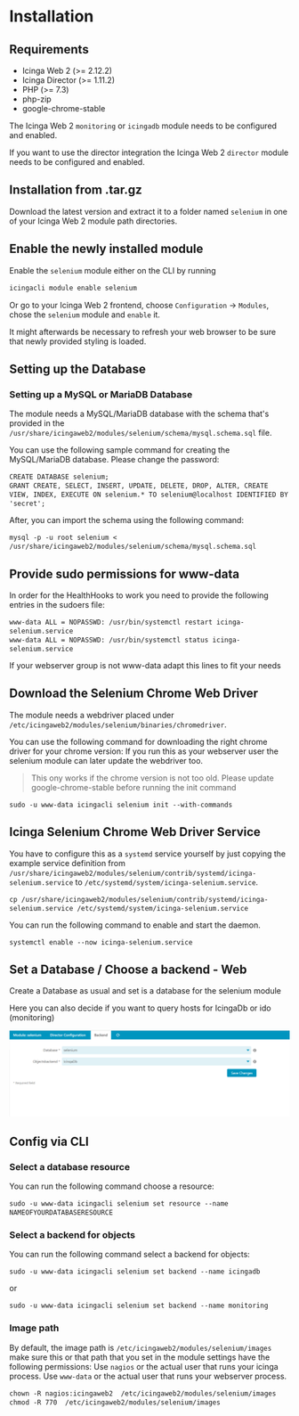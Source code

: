 # Installation <a id="module-selenium-installation"></a>

## Requirements <a id="module-selenium-installation-requirements"></a>

* Icinga Web 2 (&gt;= 2.12.2)
* Icinga Director (&gt;= 1.11.2)
* PHP (&gt;= 7.3)
* php-zip
* google-chrome-stable

The Icinga Web 2 `monitoring` or `icingadb` module needs to be configured and enabled.


If you want to use the director integration the Icinga Web 2 `director` module needs to be configured and enabled.

## Installation from .tar.gz <a id="module-selenium-installation-manual"></a>

Download the latest version and extract it to a folder named `selenium`
in one of your Icinga Web 2 module path directories.

## Enable the newly installed module <a id="module-selenium-installation-enable"></a>

Enable the `selenium` module either on the CLI by running

```sh
icingacli module enable selenium
```

Or go to your Icinga Web 2 frontend, choose `Configuration` -&gt; `Modules`, chose the `selenium` module and `enable` it.

It might afterwards be necessary to refresh your web browser to be sure that
newly provided styling is loaded.

## Setting up the Database

### Setting up a MySQL or MariaDB Database

The module needs a MySQL/MariaDB database with the schema that's provided in the `/usr/share/icingaweb2/modules/selenium/schema/mysql.schema.sql` file.

You can use the following sample command for creating the MySQL/MariaDB database. Please change the password:

```
CREATE DATABASE selenium;
GRANT CREATE, SELECT, INSERT, UPDATE, DELETE, DROP, ALTER, CREATE VIEW, INDEX, EXECUTE ON selenium.* TO selenium@localhost IDENTIFIED BY 'secret';
```

After, you can import the schema using the following command:

```
mysql -p -u root selenium < /usr/share/icingaweb2/modules/selenium/schema/mysql.schema.sql
```

## Provide sudo permissions for www-data

In order for the HealthHooks to work you need to provide the following entries in the sudoers file:

```
www-data ALL = NOPASSWD: /usr/bin/systemctl restart icinga-selenium.service
www-data ALL = NOPASSWD: /usr/bin/systemctl status icinga-selenium.service
```
If your webserver group is not www-data adapt this lines to fit your needs

## Download the Selenium Chrome Web Driver

The module needs a webdriver placed under `/etc/icingaweb2/modules/selenium/binaries/chromedriver`.

You can use the following command for downloading the right chrome driver for your chrome version:
If you run this as your webserver user the selenium module can later update the webdriver too.
> This ony works if the chrome version is not too old. Please update google-chrome-stable before running the init command


```
sudo -u www-data icingacli selenium init --with-commands
```


## Icinga Selenium Chrome Web Driver Service 

You have to configure this as a `systemd` service yourself by just copying the example service definition from `/usr/share/icingaweb2/modules/selenium/contrib/systemd/icinga-selenium.service`
to `/etc/systemd/system/icinga-selenium.service`.

```
cp /usr/share/icingaweb2/modules/selenium/contrib/systemd/icinga-selenium.service /etc/systemd/system/icinga-selenium.service
```


You can run the following command to enable and start the daemon.
```
systemctl enable --now icinga-selenium.service
```

## Set a Database / Choose a backend - Web

Create a Database as usual and set is a database for the selenium module

Here you can also decide if you want to query hosts for IcingaDb or ido (monitoring)

![module_backend](img/module_backend.png)

## Config via CLI

### Select a database resource

You can run the following command choose a resource:

```
sudo -u www-data icingacli selenium set resource --name NAMEOFYOURDATABASERESOURCE
```

### Select a backend for objects

You can run the following command select a backend for objects:

```
sudo -u www-data icingacli selenium set backend --name icingadb
```

or

```
sudo -u www-data icingacli selenium set backend --name monitoring
```

### Image path

By default, the image path is `/etc/icingaweb2/modules/selenium/images` make sure this or that path that you set in the module settings have the following permissions:
Use `nagios` or the actual user that runs your icinga process.
Use `www-data` or the actual user that runs your webserver process.
```
chown -R nagios:icingaweb2  /etc/icingaweb2/modules/selenium/images
chmod -R 770  /etc/icingaweb2/modules/selenium/images
```
